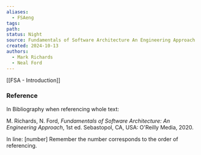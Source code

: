```yaml
---
aliases:
  - FSAeng
tags: 
path: 
status: Night
source: Fundamentals of Software Architecture An Engineering Approach
created: 2024-10-13
authors:
  - Mark Richards
  - Neal Ford
---
```

[[FSA - Introduction]]

### Reference

In Bibliography when referencing whole text:

M. Richards, N. Ford, *Fundamentals of Software Architecture: An Engineering Approach*, 1st ed. Sebastopol, CA, USA: O'Reilly Media, 2020.

In line:
[number]
Remember the number corresponds to the order of referencing.